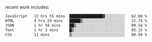 
<!--<img width="1415" height="100" alt="blu" src="https://github.com/rdsilva01/rdsilva01/assets/101207588/deb060e5-d035-4f09-b511-e3f50605b207">-->

<!-- \> Enthusiastic about developing and building solutions <br>
\> Computer Science and Engineering @ UBI -->

<!-- <a href="https://www.rodrigosilva.live/">personal website</a> 🏁 -->

<!-- ![](https://komarev.com/ghpvc/?username=rdsilva01) -->

recent work includes:
<!--START_SECTION:waka-->

```txt
JavaScript   12 hrs 55 mins  ███████████████▓░░░░░░░░░   62.60 %
HTML         4 hrs 29 mins   █████▒░░░░░░░░░░░░░░░░░░░   21.75 %
JSON         1 hr 58 mins    ██▒░░░░░░░░░░░░░░░░░░░░░░   09.54 %
Text         1 hr 3 mins     █▒░░░░░░░░░░░░░░░░░░░░░░░   05.15 %
CSS          11 mins         ▒░░░░░░░░░░░░░░░░░░░░░░░░   00.94 %
```

<!--END_SECTION:waka-->

